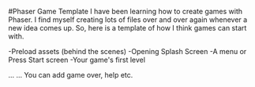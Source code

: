 #Phaser Game Template
I have been learning how to create games with Phaser. I find myself creating lots of files over and over again whenever a new idea comes up. So, here is a template of how I think games can start with.

-Preload assets (behind the scenes)
-Opening Splash Screen
-A menu or Press Start screen
-Your game's first level

...
...
You can add game over, help etc.
